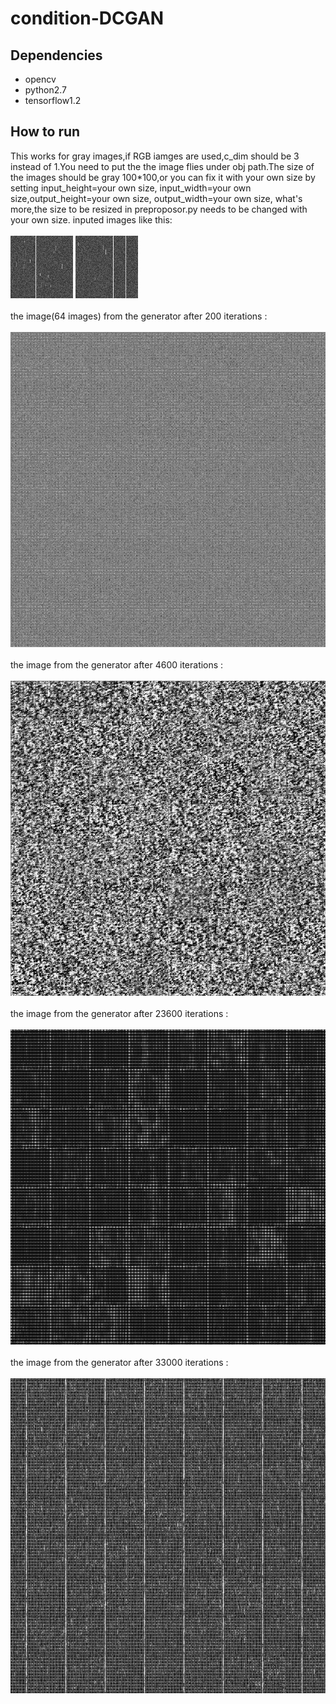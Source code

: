 # condition-DCGAN
## Dependencies
* opencv
* python2.7
* tensorflow1.2
## How to run
This works for gray images,if RGB iamges are used,c_dim should be 3 instead of 1.You need to put the the image flies under obj path.The size of the images should be gray 100*100,or you can fix it with your own size by setting input_height=your own size, input_width=your own size,output_height=your own size, output_width=your own size, what's more,the size to be resized in preproposor.py needs to be changed with your own size.
inputed images like this:
<br>
<br>
![label image](https://github.com/Daonancai/condition-DCGAN/blob/master/obj/1/1.jpg) ![label image](https://github.com/Daonancai/condition-DCGAN/blob/master/obj/2/1.jpg)
<br>
<br>
the image(64 images) from the generator after 200 iterations :
<br>
<br>
![label image](https://github.com/Daonancai/condition-DCGAN/blob/master/samples/train_201_0201.png)
<br>
<br>
the image from the generator after 4600 iterations :
<br>
<br>
![label image](https://github.com/Daonancai/condition-DCGAN/blob/master/samples/train_4601_4601.png)
<br>
<br>
the image from the generator after 23600 iterations :
<br>
<br>
![label image](https://github.com/Daonancai/condition-DCGAN/blob/master/samples/train_23601_23601.png)
<br>
<br>
the image from the generator after 33000 iterations :
<br>
<br>
![label image](https://github.com/Daonancai/condition-DCGAN/blob/master/samples/train_33001_33001.png)
